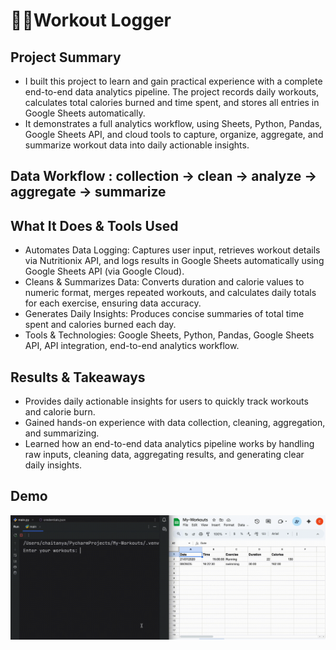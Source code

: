 # 💪🏼Workout Logger

## Project Summary
- I built this project to learn and gain practical experience with a complete end-to-end data analytics pipeline. The project records daily workouts, calculates total calories burned and time spent, and stores all entries in Google Sheets automatically.
- It demonstrates a full analytics workflow, using Sheets, Python, Pandas, Google Sheets API, and cloud tools to capture, organize, aggregate, and summarize workout data into daily actionable insights.

## Data Workflow : collection → clean → analyze → aggregate → summarize

## What It Does & Tools Used
- Automates Data Logging: Captures user input, retrieves workout details via Nutritionix API, and logs results in Google Sheets automatically using Google Sheets API (via Google Cloud).
- Cleans & Summarizes Data: Converts duration and calorie values to numeric format, merges repeated workouts, and calculates daily totals for each exercise, ensuring data accuracy. 
- Generates Daily Insights: Produces concise summaries of total time spent and calories burned each day.
- Tools & Technologies: Google Sheets, Python, Pandas, Google Sheets API, API integration, end-to-end analytics workflow.

## Results & Takeaways
- Provides daily actionable insights for users to quickly track workouts and calorie burn.
- Gained hands-on experience with data collection, cleaning, aggregation, and summarizing.
- Learned how an end-to-end data analytics pipeline works by handling raw inputs, cleaning data, aggregating results, and generating clear daily insights.

## Demo
![Code Demo](../../gifs/WorkoutLogger.gif)
